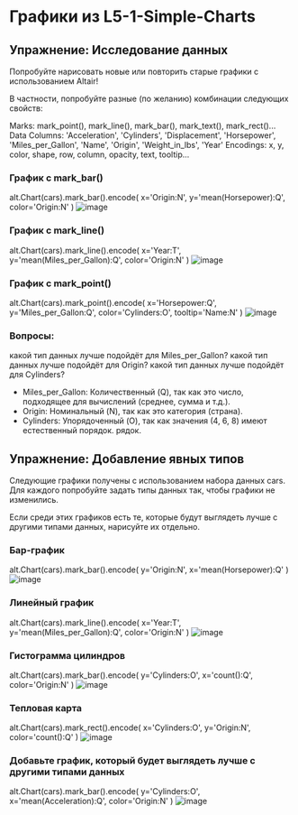 # Графики из L5-1-Simple-Charts

## Упражнение: Исследование данных
Попробуйте нарисовать новые или повторить старые графики с использованием Altair!

В частности, попробуйте разные (по желанию) комбинации следующих свойств:

Marks: mark_point(), mark_line(), mark_bar(), mark_text(), mark_rect()...
Data Columns: 'Acceleration', 'Cylinders', 'Displacement', 'Horsepower', 'Miles_per_Gallon', 'Name', 'Origin', 'Weight_in_lbs', 'Year'
Encodings: x, y, color, shape, row, column, opacity, text, tooltip...

### График с mark_bar()
alt.Chart(cars).mark_bar().encode(
    x='Origin:N',
    y='mean(Horsepower):Q',
    color='Origin:N'
)
![image](https://github.com/user-attachments/assets/ab14d729-5a1e-484a-ad5a-38a6632fb92c)


### График с mark_line()
alt.Chart(cars).mark_line().encode(
    x='Year:T',
    y='mean(Miles_per_Gallon):Q',
    color='Origin:N'
)
![image](https://github.com/user-attachments/assets/295dd615-21ca-4f3c-9d27-c10c18797823)


### График с mark_point()
alt.Chart(cars).mark_point().encode(
    x='Horsepower:Q',
    y='Miles_per_Gallon:Q',
    color='Cylinders:O',
    tooltip='Name:N'
)
![image](https://github.com/user-attachments/assets/122f138f-72e9-4ccf-86c7-757f34d2e5c0)

### Вопросы:
какой тип данных лучше подойдёт для Miles_per_Gallon?
какой тип данных лучше подойдёт для Origin?
какой тип данных лучше подойдёт для Cylinders?

* Miles_per_Gallon: Количественный (Q), так как это число, подходящее для вычислений (среднее, сумма и т.д.).
* Origin: Номинальный (N), так как это категория (страна).
* Cylinders: Упорядоченный (O), так как значения (4, 6, 8) имеют естественный порядок. рядок.

## Упражнение: Добавление явных типов
Следующие графики получены с использованием набора данных cars. Для каждого попробуйте задать типы данных так, чтобы графики не изменились.

Если среди этих графиков есть те, которые будут выглядеть лучше с другими типами данных, нарисуйте их отдельно.

### Бар-график
alt.Chart(cars).mark_bar().encode(
    y='Origin:N',
    x='mean(Horsepower):Q'
)
![image](https://github.com/user-attachments/assets/e96f8cae-2a0f-4ad0-9db1-7f07ffcb5ec9)


### Линейный график
alt.Chart(cars).mark_line().encode(
    x='Year:T',
    y='mean(Miles_per_Gallon):Q',
    color='Origin:N'
)
![image](https://github.com/user-attachments/assets/a8e4bd6c-198d-40f4-8332-6988074284f8)


### Гистограмма цилиндров
alt.Chart(cars).mark_bar().encode(
    y='Cylinders:O',
    x='count():Q',
    color='Origin:N'
)
![image](https://github.com/user-attachments/assets/130f1014-0112-4b13-a000-1792ac0b89d6)


### Тепловая карта
alt.Chart(cars).mark_rect().encode(
    x='Cylinders:O',
    y='Origin:N',
    color='count():Q'
)
![image](https://github.com/user-attachments/assets/f06d941c-e1a7-496b-a0c1-5fe8d11ffeca)


### Добавьте график, который будет выглядеть лучше с другими типами данных
alt.Chart(cars).mark_bar().encode(
    y='Cylinders:O',
    x='mean(Acceleration):Q',
    color='Origin:N'
)
![image](https://github.com/user-attachments/assets/ef905563-ce97-410f-8eec-6170267b4ac5)


